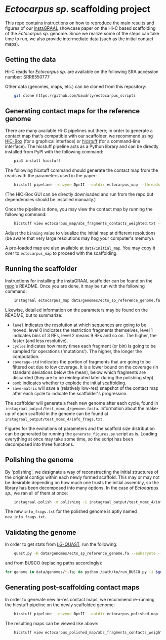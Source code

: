 # *Ectocarpus sp*. scaffolding project

This repo contains instructions on how to reproduce the main results and figures of our [instaGRAAL](https://github.com/koszullab/instaGRAAL) showcase paper on the Hi-C based scaffolding of the *Ectocarpus sp.* genome. Since we realize some of the steps can take time to run, we also provide intermediate data (such as the initial contact maps).

## Getting the data

Hi-C reads for *Ectocarpus sp.* are available on the following SRA accession number: SRR8550777

Other data (genomes, maps, etc.) can be cloned from this repository:

```sh
    git clone https://github.com/baudrly/ectocarpus_scripts
```

## Generating contact maps for the reference genome

There are many available Hi-C pipelines out there; in order to generate a contact map that's compatible with our scaffolder, we recommend using [HiC-Box](https://github.com/koszullab/HiC-box) (for a graphical interface) or [hicstuff](https://github.com/koszullab/hicstuff) (for a command-line interface). The hicstuff pipeline acts as a Python library and can be directly installed from PyPI with the following command:

```sh
    pip3 install hicstuff
```

The following hicstuff command should generate the contact map from the reads with the parameters used in the paper:

```sh
    hicstuff pipeline --enzyme DpnII --outdir ectocarpus_map --threads 8 *end* --fasta data/genomes/ecto_sp_reference_genome.fa -T tmp --quality_min 30
```

(The HiC-Box GUI can be directly downloaded and run from the repo but dependencies should be installed manually.)

Once the pipeline is done, you may view the contact map by running the following command:

```sh
    hicstuff view ectocarpus_map/abs_fragments_contacts_weighted.txt --binning 5
```

Adjust the ```binning``` value to visualize the initial map at different resolutions (be aware that very large resolutions may hog your computer's memory).

A pre-loaded map are also available at ```data/initial_map```. You may copy it over to ```ectocarpus_map``` to proceed with the scaffolding.

## Running the scaffolder

Instructions for installing the instaGRAAL scaffolder can be found on the [repo](https://github.com/koszullab/instaGRAAL)'s README. Once you are done, it may be run with the following command:

```sh
    instagraal ectocarpus_map data/genomes/ecto_sp_reference_genome.fa instagraal_output --level 4 --cycles 200 --coverage-std 1 --bomb --save-matrix
```

Likewise, detailed information on the parameters may be found on the README, but to summarize:

* ```level``` indicates the resolution at which sequences are going to be moved: level 0 indicates the restriction fragments themselves, level 1 indicates bins of 3 RFs, level 2 means 9 RFs and so on. The higher, the faster (and less resolutive).
* ```cycles``` indicates how many times each fragment (or bin) is going to be sampled for operations ('mutations'). The higher, the longer the computation.
* ```coverage-std``` indicates the portion of fragments that are going to be filtered out due to low coverage. It is a lower bound on the coverage (in standard deviations below the mean), below which fragments are discarded (they are to be reintegrated later during the polishing step).
* ```bomb``` indicates whether to explode the initial scaffolding.
* ```save-matrix``` will save a (relatively low-res) snapshot of the contact map after each cycle to indicate the scaffolder's progression.

The scaffolder will generate a fresh new genome after each cycle, found in ```instagraal_output/test_mcmc_4/genome.fasta```. Information about the make-up of each scaffold in the genome can be found at ```instagraal_output/test_mcmc_4/info_frags.txt```.

Figures for the evolutions of parameters and the scaffold size distribution can be generated by running the ```generate_figures.py``` script as is. Loading everything at once may take some time, so the script has been decomposed into three functions.

## Polishing the genome

By 'polishing', we designate a way of reconstructing the initial structures of the original contigs within each newly formed scaffold. This may or may not be desirable depending on how much one trusts the initial assembly, so the library has been decomposed into many options. In the case of *Ectocarpus sp.*, we ran all of them at once:

```sh
    instagraal-polish -m polishing -i instagraal_output/test_mcmc_4/info_frags.txt -f data/genomes/ecto_sp_reference_genome.fa -o data/genomes/ecto_sp_polished_assembly.fa
```

The new ```info_frags.txt``` for the polished genome is aptly named ```new_info_frags.txt```.

## Validating the genome

In order to get stats from [LG-QUAST](https://github.com/ablabl/quast), run the following:

```sh
    quast.py -R data/genomes/ecto_sp_reference_genome.fa --eukaryote --fragmented --features data/annotations/EctsiV2_all.gff3 --plots-format svg --no-gzip -o ectocarpus_quast --threads 8 --min-identity 99.9 --large --labels "Pseudochromosomes,GRAAL,Polished" data/genomes/ecto_sp_pseudochromosomal_assembly.fa data/genomes/ecto_sp_raw_graal_assembly.fa data/genomes/ecto_sp_polished_assembly.fa --k-mer-stats
```

and from BUSCO (replacing paths accordingly):

```sh
for genome in data/genomes/*.fa; do python /path/to/run_BUSCO.py -i $genome -o $(basename ${genome%.fa}) -l /path/to/eukaryota_odb9 -m genome -c 8 --long; done
```

## Generating post-scaffolding contact maps

In order to generate new hi-res contact maps, we recommend re-running the hicstuff pipeline on the newly scaffolded genome:

```sh
    hicstuff pipeline --enzyme DpnII --outdir ectocarpus_polished_map --threads 8 *end* --fasta data/genomes/ecto_sp_polished_assembly.fa -T tmp --quality_min 30
```

The resulting maps can be viewed like above:

```sh
    hicstuff view ectocarpus_polished_map/abs_fragments_contacts_weighted.txt --binning 5
```